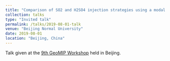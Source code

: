 ```yaml
---
title: "Comparison of SO2 and H2SO4 injection strategies using a modal aerosol microphysics representation in CESM2(WACCM)"
collection: talks
type: "Invited talk"
permalink: /talks/2019-08-01-talk
venue: "Beijing Normal University"
date: 2019-08-01
location: "Beijing, China"
---
```


Talk given at the [9th GeoMIP Workshop](http://climate.envsci.rutgers.edu/GeoMIP/2019.html) held in Beijing. 
